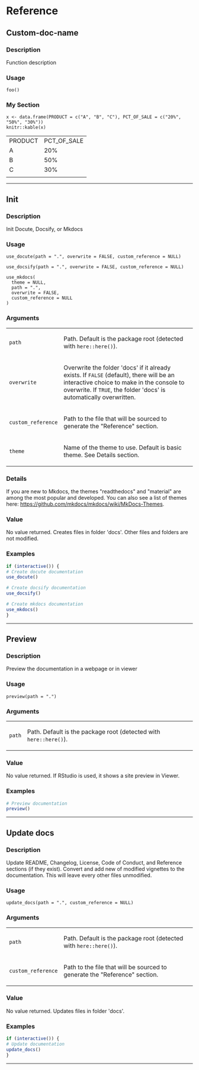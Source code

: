 # Reference 

## Custom-doc-name

### Description

Function description

### Usage

    foo()

### My Section

    x <- data.frame(PRODUCT = c("A", "B", "C"), PCT_OF_SALE = c("20%", "50%", "30%"))
    knitr::kable(x)

<table>
<tbody>
<tr class="odd">
<td style="text-align: left;">PRODUCT</td>
<td style="text-align: left;">PCT_OF_SALE</td>
</tr>
<tr class="even">
<td style="text-align: left;">A</td>
<td style="text-align: left;">20%</td>
</tr>
<tr class="odd">
<td style="text-align: left;">B</td>
<td style="text-align: left;">50%</td>
</tr>
<tr class="even">
<td style="text-align: left;">C</td>
<td style="text-align: left;">30%</td>
</tr>
<tr class="odd">
<td style="text-align: left;"></td>
<td style="text-align: left;"></td>
</tr>
</tbody>
</table>


---
## Init

### Description

Init Docute, Docsify, or Mkdocs

### Usage

    use_docute(path = ".", overwrite = FALSE, custom_reference = NULL)

    use_docsify(path = ".", overwrite = FALSE, custom_reference = NULL)

    use_mkdocs(
      theme = NULL,
      path = ".",
      overwrite = FALSE,
      custom_reference = NULL
    )

### Arguments

<table>
<tbody>
<tr class="odd">
<td><code id="use_docute_:_path">path</code></td>
<td><p>Path. Default is the package root (detected with
<code>here::here()</code>).</p></td>
</tr>
<tr class="even">
<td><code id="use_docute_:_overwrite">overwrite</code></td>
<td><p>Overwrite the folder 'docs' if it already exists. If
<code>FALSE</code> (default), there will be an interactive choice to
make in the console to overwrite. If <code>TRUE</code>, the folder
'docs' is automatically overwritten.</p></td>
</tr>
<tr class="odd">
<td><code
id="use_docute_:_custom_reference">custom_reference</code></td>
<td><p>Path to the file that will be sourced to generate the "Reference"
section.</p></td>
</tr>
<tr class="even">
<td><code id="use_docute_:_theme">theme</code></td>
<td><p>Name of the theme to use. Default is basic theme. See Details
section.</p></td>
</tr>
</tbody>
</table>

### Details

If you are new to Mkdocs, the themes "readthedocs" and "material" are
among the most popular and developed. You can also see a list of themes
here: <https://github.com/mkdocs/mkdocs/wiki/MkDocs-Themes>.

### Value

No value returned. Creates files in folder 'docs'. Other files and
folders are not modified.

### Examples

```r
if (interactive()) {
# Create docute documentation
use_docute()

# Create docsify documentation
use_docsify()

# Create mkdocs documentation
use_mkdocs()
}
```


---
## Preview

### Description

Preview the documentation in a webpage or in viewer

### Usage

    preview(path = ".")

### Arguments

<table>
<tbody>
<tr class="odd">
<td><code id="preview_:_path">path</code></td>
<td><p>Path. Default is the package root (detected with
<code>here::here()</code>).</p></td>
</tr>
</tbody>
</table>

### Value

No value returned. If RStudio is used, it shows a site preview in
Viewer.

### Examples

```r
# Preview documentation
preview()
```


---
## Update docs

### Description

Update README, Changelog, License, Code of Conduct, and Reference
sections (if they exist). Convert and add new of modified vignettes to
the documentation. This will leave every other files unmodified.

### Usage

    update_docs(path = ".", custom_reference = NULL)

### Arguments

<table>
<tbody>
<tr class="odd">
<td><code id="update_docs_:_path">path</code></td>
<td><p>Path. Default is the package root (detected with
<code>here::here()</code>).</p></td>
</tr>
<tr class="even">
<td><code
id="update_docs_:_custom_reference">custom_reference</code></td>
<td><p>Path to the file that will be sourced to generate the "Reference"
section.</p></td>
</tr>
</tbody>
</table>

### Value

No value returned. Updates files in folder 'docs'.

### Examples

```r
if (interactive()) {
# Update documentation
update_docs()
}
```


---
